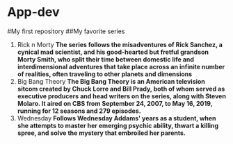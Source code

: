 # App-dev
#My first repository
##My favorite series
1. Rick n Morty
   **The series follows the misadventures of Rick Sanchez, a cynical mad scientist, and his good-hearted but fretful grandson Morty Smith, who split their time between domestic life and interdimensional adventures that take place across an infinite number of realities, often traveling to other planets and dimensions**
2. Big Bang Theory
   **The Big Bang Theory is an American television sitcom created by Chuck Lorre and Bill Prady, both of whom served as executive producers and head writers on the series, along with Steven Molaro. It aired on CBS from September 24, 2007, to May 16, 2019, running for 12 seasons and 279 episodes.**
3. Wednesday
**Follows Wednesday Addams' years as a student, when she attempts to master her emerging psychic ability, thwart a killing spree, and solve the mystery that embroiled her parents.**
   
